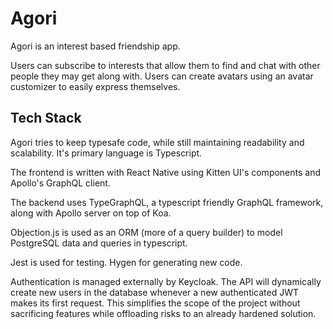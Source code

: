 # Agori

Agori is an interest based friendship app.

Users can subscribe to interests that allow them to find and chat with other people they may get along with. Users can create avatars using an avatar customizer to easily express themselves.

## Tech Stack

Agori tries to keep typesafe code, while still maintaining readability and scalability. It's primary language is Typescript.

The frontend is written with React Native using Kitten UI's components and Apollo's GraphQL client.

The backend uses TypeGraphQL, a typescript friendly GraphQL framework, along with Apollo server on top of Koa.

Objection.js is used as an ORM (more of a query builder) to model PostgreSQL data and queries in typescript.

Jest is used for testing. Hygen for generating new code.

Authentication is managed externally by Keycloak. The API will dynamically create new users in the database whenever a new authenticated JWT makes its first request. This simplifies the scope of the project without sacrificing features while offloading risks to an already hardened solution.
